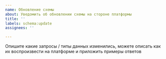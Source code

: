 ```yaml
---
name: Обновление схемы
about: Уведомить об обновлении схемы на стороне платформы
title: ''
labels: schema:update
assignees: ''

---
```


Опишите какие запросы / типы данных изменились, можете описать как их воспроизвести на платформе и приложить примеры ответов
